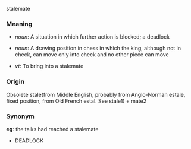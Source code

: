 stalemate
### Meaning
+ _noun_: A situation in which further action is blocked; a deadlock
+ _noun_: A drawing position in chess in which the king, although not in check, can move only into check and no other piece can move

+ _vt_: To bring into a stalemate

### Origin

Obsolete stale(from Middle English, probably from Anglo-Norman estale, fixed position, from Old French estal. See stale1) + mate2

### Synonym

__eg__: the talks had reached a stalemate

+ DEADLOCK


